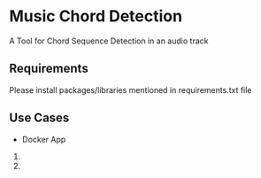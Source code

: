 # Music Chord Detection
A Tool for Chord Sequence Detection in an audio track

## Requirements
Please install packages/libraries mentioned in requirements.txt file

## Use Cases
* Docker App
 1.
 2. 





